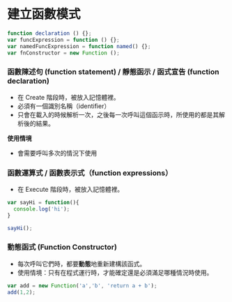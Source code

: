 # 建立函數模式

```js
function declaration () {};
var funcExpression = function () {};
var namedFuncExpression = function named() {};
var fnConstructor = new Function ();
```

### 函數陳述句 (function statement) / 靜態函示 / 函式宣告 (function declaration)

* 在 Create 階段時，被放入記憶體裡。
* 必須有一個識別名稱（identifier）
* 只會在載入的時候解析一次，之後每一次呼叫這個函示時，所使用的都是其解析後的結果。
<!--* 具名函數運算式對於在除錯時會非常有用 -->

**使用情境**

* 會需要呼叫多次的情況下使用

### 函數運算式 / 函數表示式（function expressions）

* 在 Execute 階段時，被放入記憶體裡。

```js
var sayHi = function(){
  console.log('hi');
}

sayHi();
```

### 動態函式 (Function Constructor)

* 每次呼叫它們時，都要**動態**地重新建構該函式。
* 使用情境：只有在程式運行時，才能確定還是必須滿足哪種情況時使用。

```js
var add = new Function('a','b', 'return a + b');
add(1,2);
```
